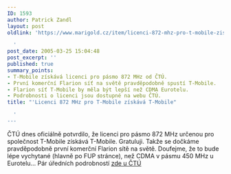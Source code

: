 ```yaml
---
ID: 1593
author: Patrick Zandl
layout: post
oldlink: 'https://www.marigold.cz/item/licenci-872-mhz-pro-t-mobile-ziskava-t-mobile

  '
post_date: 2005-03-25 15:04:48
post_excerpt: ''
published: true
summary_points:
- T-Mobile získává licenci pro pásmo 872 MHz od ČTÚ.
- První komerční Flarion síť na světě pravděpodobně spustí T-Mobile.
- Flarion síť T-Mobile by měla být lepší než CDMA Eurotelu.
- Podrobnosti o licenci jsou dostupné na webu ČTÚ.
title: "'Licenci 872 MHz pro T-Mobile získává T-Mobile"

  '
---
```


<p>ČTÚ dnes oficiálně potvrdilo, že licenci pro pásmo 872 MHz určenou pro společnost T-Mobile získává T-Mobile. Gratuluji. Takže se dočkáme pravděpodobně první komerční Flarion sítě na světě. Doufejme, že to bude lépe vychytané (hlavně po FUP stránce), než CDMA v pásmu 450 MHz u Eurotelu...
Pár úředních podrobností <a href="http://www.ctu.cz/art.php?iSearch=&amp;iArt=507&amp;PHPSESSID=9b06532da7c919594ea66028ae37cd40">zde u ČTÚ</a>
</p>
